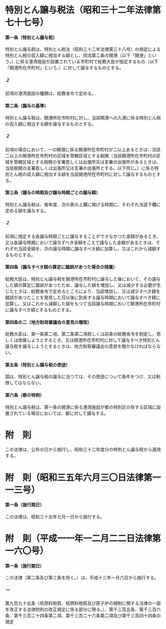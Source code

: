 # 特別とん譲与税法（昭和三十二年法律第七十七号）
#### 第一条（特別とん譲与税）
特別とん譲与税は、特別とん税法（昭和三十二年法律第三十八号）の規定による特別とん税の収入額に相当する額とし、同法第二条の開港（以下「開港」という。）に係る港湾施設が設置されている市町村で総務大臣が指定するもの（以下「開港所在市町村」という。）に対して譲与するものとする。
##### ２
前項の港湾施設の種類は、総務省令で定める。
#### 第二条（譲与の基準）
特別とん譲与税は、開港所在市町村に対し、当該開港への入港に係る特別とん税の収入額に相当する額を譲与するものとする。
##### ２
前項の場合において、一の開港に係る開港所在市町村が二以上あるときは、当該二以上の開港所在市町村の区域を管轄区域とする税関（当該開港所在市町村の区域を管轄区域とする税関の支署若しくは出張所又は支署の出張所があるときは、当該税関の支署若しくは出張所又は支署の出張所とする。以下同じ。）に係る特別とん税の収入額に相当する額を当該開港所在市町村に対して譲与するものとする。
#### 第三条（譲与の時期及び譲与時期ごとの譲与額）
特別とん譲与税は、毎年度、次の表の上欄に掲げる時期に、それぞれ当該下欄に定める額を譲与する。
##### ２
前項に規定する各譲与時期ごとに譲与することができなかつた金額があるとき、又は各譲与時期において譲与すべき金額をこえて譲与した金額があるときは、それぞれ当該金額を、次の譲与時期に譲与すべき額に加算し、又はこれから減額するものとする。
#### 第四条（譲与すべき額の算定に錯誤があつた場合の措置）
総務大臣は、特別とん譲与税を開港所在市町村に譲与した後において、その譲与した額の算定に錯誤があつたため、譲与した額を増加し、又は減少する必要が生じたときは、総務省令で定めるところにより、当該増加し、又は減少すべき額を錯誤があつたことを発見した日以後に到来する譲与時期において譲与すべき額に加算し、又はこれから減額した額をもつて当該譲与時期において開港所在市町村に譲与すべき額とするものとする。
#### 第四条の二（地方財政審議会の意見の聴取）
総務大臣は、第一条第二項、第二条第二項若しくは前条の総務省令を制定し、若しくは改廃しようとするとき、又は開港所在市町村に対して譲与すべき特別とん譲与税を譲与しようとするときは、地方財政審議会の意見を聴かなければならない。
#### 第五条（特別とん譲与税の使途）
国は、特別とん譲与税の譲与に当つては、その使途について条件をつけ、又は制限してはならない。
#### 第六条（都の特例）
特別とん譲与税は、第一条の開港に係る港湾施設が都の特別区の存する区域に設置されている場合においては、都に対して譲与する。
# 附　則
この法律は、公布の日から施行し、昭和三十二年度分の特別とん譲与税から適用する。
# 附　則（昭和三五年六月三〇日法律第一一三号）
#### 第一条（施行期日）
この法律は、昭和三十五年七月一日から施行する。
# 附　則（平成一一年一二月二二日法律第一六〇号）
#### 第一条（施行期日）
この法律（第二条及び第三条を除く。）は、平成十三年一月六日から施行する。
##### 一
第九百九十五条（核原料物質、核燃料物質及び原子炉の規制に関する法律の一部を改正する法律附則の改正規定に係る部分に限る。）、第千三百五条、第千三百六条、第千三百二十四条第二項、第千三百二十六条第二項及び第千三百四十四条の規定

